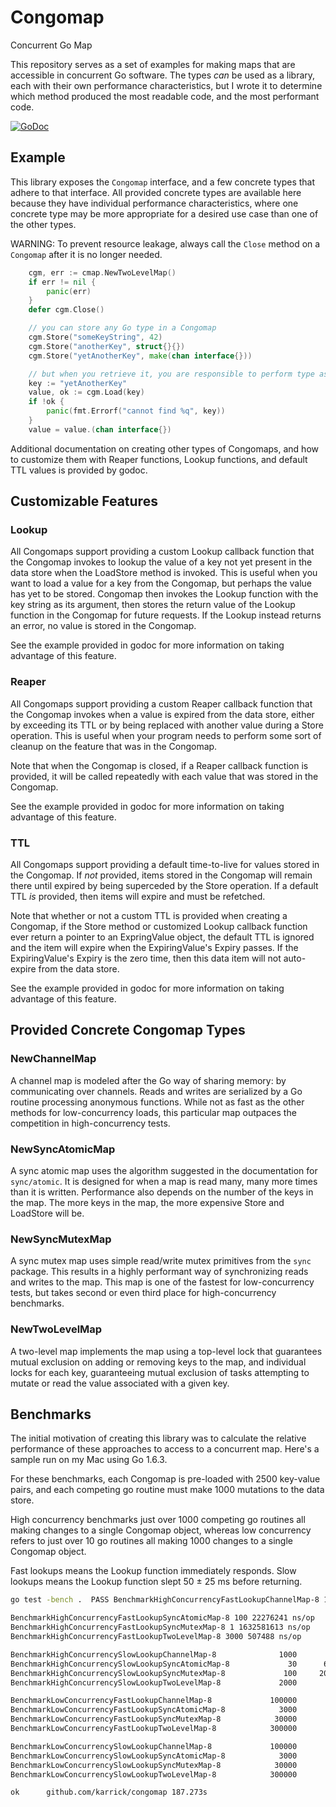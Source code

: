 # Congomap

Concurrent Go Map

This repository serves as a set of examples for making maps that are accessible in concurrent Go
software. The types _can_ be used as a library, each with their own performance characteristics, but
I wrote it to determine which method produced the most readable code, and the most performant code.

[![GoDoc](https://godoc.org/github.com/karrick/congomap?status.svg)](https://godoc.org/github.com/karrick/congomap)

## Example

This library exposes the `Congomap` interface, and a few concrete types that adhere to that
interface. All provided concrete types are available here because they have individual performance
characteristics, where one concrete type may be more appropriate for a desired use case than one of
the other types.

WARNING: To prevent resource leakage, always call the `Close` method on a `Congomap` after it is no
longer needed.

```Go
    cgm, err := cmap.NewTwoLevelMap()
    if err != nil {
        panic(err)
    }
    defer cgm.Close()

    // you can store any Go type in a Congomap
    cgm.Store("someKeyString", 42)
    cgm.Store("anotherKey", struct{}{})
    cgm.Store("yetAnotherKey", make(chan interface{}))

    // but when you retrieve it, you are responsible to perform type assertions
    key := "yetAnotherKey"
    value, ok := cgm.Load(key)
    if !ok {
        panic(fmt.Errorf("cannot find %q", key))
    }
    value = value.(chan interface{})
```

Additional documentation on creating other types of Congomaps, and how to customize them with Reaper
functions, Lookup functions, and default TTL values is provided by godoc.

## Customizable Features

### Lookup

All Congomaps support providing a custom Lookup callback function that the Congomap invokes to
lookup the value of a key not yet present in the data store when the LoadStore method is
invoked. This is useful when you want to load a value for a key from the Congomap, but perhaps the
value has yet to be stored. Congomap then invokes the Lookup function with the key string as its
argument, then stores the return value of the Lookup function in the Congomap for future
requests. If the Lookup instead returns an error, no value is stored in the Congomap.

See the example provided in godoc for more information on taking advantage of this feature.

### Reaper

All Congomaps support providing a custom Reaper callback function that the Congomap invokes when a
value is expired from the data store, either by exceeding its TTL or by being replaced with another
value during a Store operation. This is useful when your program needs to perform some sort of
cleanup on the feature that was in the Congomap.

Note that when the Congomap is closed, if a Reaper callback function is provided, it will be called
repeatedly with each value that was stored in the Congomap.

See the example provided in godoc for more information on taking advantage of this feature.

### TTL

All Congomaps support providing a default time-to-live for values stored in the Congomap. If *not*
provided, items stored in the Congomap will remain there until expired by being superceded by the
Store operation. If a default TTL *is* provided, then items will expire and must be refetched.

Note that whether or not a custom TTL is provided when creating a Congomap, if the Store method or
customized Lookup callback function ever return a pointer to an ExpringValue object, the default TTL
is ignored and the item will expire when the ExpiringValue's Expiry passes. If the ExpiringValue's
Expiry is the zero time, then this data item will not auto-expire from the data store.

See the example provided in godoc for more information on taking advantage of this feature.

## Provided Concrete Congomap Types

### NewChannelMap

A channel map is modeled after the Go way of sharing memory: by communicating over channels. Reads
and writes are serialized by a Go routine processing anonymous functions. While not as fast as the
other methods for low-concurrency loads, this particular map outpaces the competition in
high-concurrency tests.

### NewSyncAtomicMap

A sync atomic map uses the algorithm suggested in the documentation for `sync/atomic`. It is
designed for when a map is read many, many more times than it is written. Performance also depends
on the number of the keys in the map. The more keys in the map, the more expensive Store and
LoadStore will be.

### NewSyncMutexMap

A sync mutex map uses simple read/write mutex primitives from the `sync` package. This results in a
highly performant way of synchronizing reads and writes to the map. This map is one of the fastest
for low-concurrency tests, but takes second or even third place for high-concurrency benchmarks.

### NewTwoLevelMap

A two-level map implements the map using a top-level lock that guarantees mutual exclusion on adding
or removing keys to the map, and individual locks for each key, guaranteeing mutual exclusion of
tasks attempting to mutate or read the value associated with a given key.

## Benchmarks

The initial motivation of creating this library was to calculate the relative performance of these
approaches to access to a concurrent map. Here's a sample run on my Mac using Go 1.6.3.

For these benchmarks, each Congomap is pre-loaded with 2500 key-value pairs, and each competing go
routine must make 1000 mutations to the data store.

High concurrency benchmarks just over 1000 competing go routines all making changes to a single
Congomap object, whereas low concurrency refers to just over 10 go routines all making 1000 changes
to a single Congomap object.

Fast lookups means the Lookup function immediately responds. Slow lookups means the Lookup function
slept 50 ± 25 ms before returning.

```bash
go test -bench .  PASS BenchmarkHighConcurrencyFastLookupChannelMap-8 1000 1719902 ns/op

BenchmarkHighConcurrencyFastLookupSyncAtomicMap-8 100 22276241 ns/op
BenchmarkHighConcurrencyFastLookupSyncMutexMap-8 1 1632581613 ns/op
BenchmarkHighConcurrencyFastLookupTwoLevelMap-8 3000 507488 ns/op

BenchmarkHighConcurrencySlowLookupChannelMap-8              1000       1625607 ns/op
BenchmarkHighConcurrencySlowLookupSyncAtomicMap-8             30      60743763 ns/op
BenchmarkHighConcurrencySlowLookupSyncMutexMap-8             100     202947478 ns/op
BenchmarkHighConcurrencySlowLookupTwoLevelMap-8             2000        541066 ns/op

BenchmarkLowConcurrencyFastLookupChannelMap-8             100000         16790 ns/op
BenchmarkLowConcurrencyFastLookupSyncAtomicMap-8            3000        383506 ns/op
BenchmarkLowConcurrencyFastLookupSyncMutexMap-8            30000         35809 ns/op
BenchmarkLowConcurrencyFastLookupTwoLevelMap-8            300000          5335 ns/op

BenchmarkLowConcurrencySlowLookupChannelMap-8             100000         17335 ns/op
BenchmarkLowConcurrencySlowLookupSyncAtomicMap-8            3000        819874 ns/op
BenchmarkLowConcurrencySlowLookupSyncMutexMap-8            30000         33580 ns/op
BenchmarkLowConcurrencySlowLookupTwoLevelMap-8            300000          5229 ns/op

ok      github.com/karrick/congomap	187.273s
```
